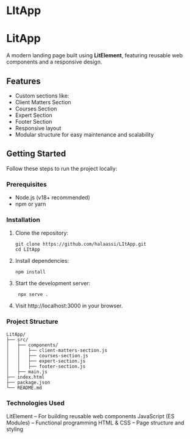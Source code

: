 # LItApp
# LitApp

A modern landing page built using **LitElement**, featuring reusable web components and a responsive design.

##  Features

-  Custom sections like:
  - Client Matters Section
  - Courses Section
  - Expert Section
  - Footer Section
-  Responsive layout
- Modular structure for easy maintenance and scalability

##  Getting Started

Follow these steps to run the project locally:

### Prerequisites

- Node.js (v18+ recommended)
- npm or yarn

### Installation

1. Clone the repository:
     ```
   git clone https://github.com/halaassi/LItApp.git
   cd LItApp
    ```
2. Install dependencies:
     ```
     npm install
    ```
3. Start the development server:

     ```
      npx serve .
     ```
4. Visit http://localhost:3000 in your browser.
   
### Project Structure
   ```
LitApp/
├── src/
│   ├── components/
│   │   ├── client-matters-section.js
│   │   ├── courses-section.js
│   │   ├── expert-section.js
│   │   ├── footer-section.js
│   ├── main.js
├── index.html
├── package.json
└── README.md
   ```
### Technologies Used
  LitElement – For building reusable web components
  JavaScript (ES Modules) – Functional programming
  HTML & CSS – Page structure and styling



